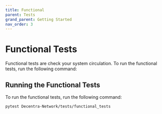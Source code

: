 ```yaml
---
title: Functional
parent: Tests
grand_parent: Getting Started
nav_order: 3
---
```


# Functional Tests
Functional tests are check your system circulation. To run the functional tests, run the following command:

## Running the Functional Tests
To run the functional tests, run the following command:

```bash
pytest Decentra-Network/tests/functional_tests
```